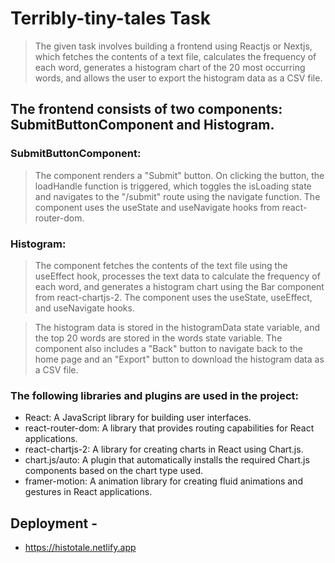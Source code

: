 # Terribly-tiny-tales Task
> The given task involves building a frontend using Reactjs or Nextjs, which fetches the contents of a text file, calculates the frequency of each word, generates a histogram chart of the 20 most occurring words, and allows the user to export the histogram data as a CSV file.

## The frontend consists of two components: SubmitButtonComponent and Histogram.

### SubmitButtonComponent:
> The component renders a "Submit" button. On clicking the button, the loadHandle function is triggered, which toggles the isLoading state and navigates to the "/submit" route using the navigate function. The component uses the useState and useNavigate hooks from react-router-dom.

### Histogram:
> The component fetches the contents of the text file using the useEffect hook, processes the text data to calculate the frequency of each word, and generates a histogram chart using the Bar component from react-chartjs-2. The component uses the useState, useEffect, and useNavigate hooks.

> The histogram data is stored in the histogramData state variable, and the top 20 words are stored in the words state variable. The component also includes a "Back" button to navigate back to the home page and an "Export" button to download the histogram data as a CSV file.

### The following libraries and plugins are used in the project:

* React: A JavaScript library for building user interfaces.
* react-router-dom: A library that provides routing capabilities for React applications.
* react-chartjs-2: A library for creating charts in React using Chart.js.
* chart.js/auto: A plugin that automatically installs the required Chart.js components based on the chart type used.
* framer-motion: A animation library for creating fluid animations and gestures in React applications.

## Deployment - 
* https://histotale.netlify.app
